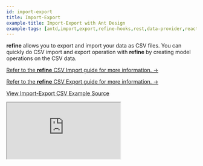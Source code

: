 ```yaml
---
id: import-export
title: Import-Export
example-title: Import-Export with Ant Design
example-tags: [antd,import,export,refine-hooks,rest,data-provider,react-router]
---
```


**refine** allows you to export and import your data as CSV files. You can quickly do CSV import and export operation with **refine** by creating model operations on the CSV data.

[Refer to the **refine** CSV Import guide for more information. →](/docs/advanced-tutorials/import-export/csv-import/)

[Refer to the **refine** CSV Export guide for more information. →](/docs/advanced-tutorials/import-export/csv-export/)

[View Import-Export CSV Example Source](https://github.com/pankod/refine/tree/master/examples/importExport/antd)

<iframe loading="lazy" src="https://stackblitz.com//github/pankod/refine/tree/master/examples/importExport/antd?embed=1&view=preview&theme=dark&preset=node"
     style={{width: "100%", height:"80vh", border: "0px", borderRadius: "8px", overflow:"hidden"}}
     title="refine-import-export-example"
     allow="accelerometer; ambient-light-sensor; camera; encrypted-media; geolocation; gyroscope; hid; microphone; midi; payment; usb; vr; xr-spatial-tracking"
     sandbox="allow-forms allow-modals allow-popups allow-presentation allow-same-origin allow-scripts"
   ></iframe>
